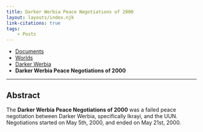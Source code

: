 ```yaml
---
title: Darker Werbia Peace Negotiations of 2000
layout: layouts/index.njk
link-citations: true
tags:
    - Posts
---
```


<nav class="breadcrumb">
    <ul>
        <li><a href="/docs">Documents</a></li>
        <li><a href="/docs/world">Worlds</a></li>
        <li><a href="/docs/world/dwerbia">Darker Werbia</a></li>
        <li><b>Darker Werbia Peace Negotiations of 2000</b></li>
    </ul>
</nav>
<hr>

## Abstract

The **Darker Werbia Peace Negotiations of 2000** was a failed peace negotiation between Darker Werbia, specifically Ikrayi, and the UUN. Negotiations started on May 5th, 2000, and ended on May 21st, 2000.